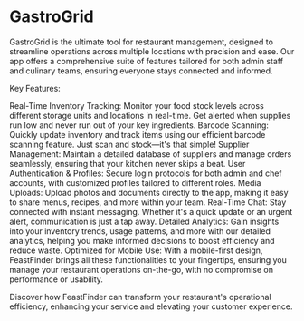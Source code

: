 # GastroGrid
GastroGrid is the ultimate tool for restaurant management, designed to streamline operations across multiple locations with precision and ease. Our app offers a comprehensive suite of features tailored for both admin staff and culinary teams, ensuring everyone stays connected and informed.

Key Features:

Real-Time Inventory Tracking: Monitor your food stock levels across different storage units and locations in real-time. Get alerted when supplies run low and never run out of your key ingredients.
Barcode Scanning: Quickly update inventory and track items using our efficient barcode scanning feature. Just scan and stock—it's that simple!
Supplier Management: Maintain a detailed database of suppliers and manage orders seamlessly, ensuring that your kitchen never skips a beat.
User Authentication & Profiles: Secure login protocols for both admin and chef accounts, with customized profiles tailored to different roles.
Media Uploads: Upload photos and documents directly to the app, making it easy to share menus, recipes, and more within your team.
Real-Time Chat: Stay connected with instant messaging. Whether it's a quick update or an urgent alert, communication is just a tap away.
Detailed Analytics: Gain insights into your inventory trends, usage patterns, and more with our detailed analytics, helping you make informed decisions to boost efficiency and reduce waste.
Optimized for Mobile Use: With a mobile-first design, FeastFinder brings all these functionalities to your fingertips, ensuring you manage your restaurant operations on-the-go, with no compromise on performance or usability.

Discover how FeastFinder can transform your restaurant's operational efficiency, enhancing your service and elevating your customer experience.